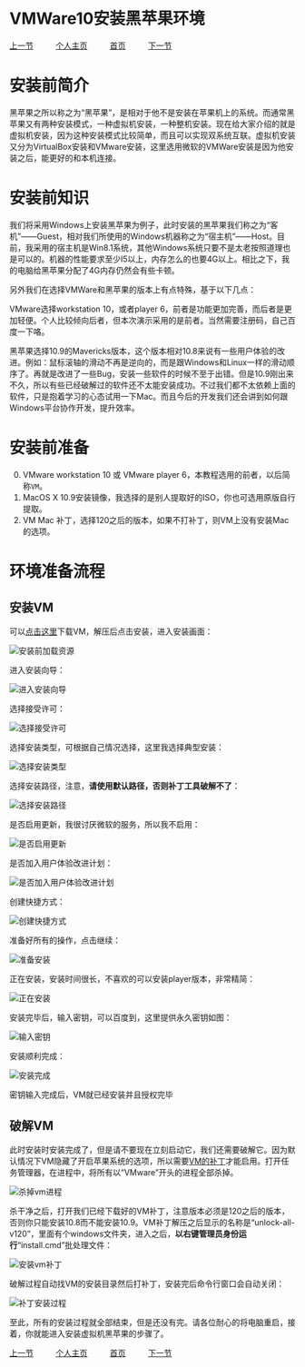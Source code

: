 VMWare10安装黑苹果环境
========================

[上一节](# "无") &nbsp;&nbsp;&nbsp;&nbsp;&nbsp;&nbsp;&nbsp;&nbsp;
[个人主页](http://a272121742.github.io) &nbsp;&nbsp;&nbsp;&nbsp;&nbsp;&nbsp;&nbsp;&nbsp;
[首页](../index.md) &nbsp;&nbsp;&nbsp;&nbsp;&nbsp;&nbsp;&nbsp;&nbsp;
[下一节](./2.VMWare10安装黑苹果过程.md) &nbsp;&nbsp;&nbsp;&nbsp;&nbsp;&nbsp;&nbsp;&nbsp;

# 安装前简介

黑苹果之所以称之为“黑苹果”，是相对于他不是安装在苹果机上的系统。而通常黑苹果又有两种安装模式，一种虚拟机安装，一种整机安装。现在给大家介绍的就是虚拟机安装，因为这种安装模式比较简单，而且可以实现双系统互联。虚拟机安装又分为VirtualBox安装和VMware安装，这里选用微软的VMWare安装是因为他安装之后，能更好的和本机连接。

# 安装前知识

我们将采用Windows上安装黑苹果为例子，此时安装的黑苹果我们称之为“客机”——Guest，相对我们所使用的Windows机器称之为“宿主机”——Host。目前，我采用的宿主机是Win8.1系统，其他Windows系统只要不是太老按照道理也是可以的。机器的性能要求至少I5以上，内存怎么的也要4G以上。相比之下，我的电脑给黑苹果分配了4G内存仍然会有些卡顿。

另外我们在选择VMWare和黑苹果的版本上有点特殊，基于以下几点：

VMware选择workstation 10，或者player 6，前者是功能更加完善，而后者是更加轻便。个人比较倾向后者，但本次演示采用的是前者。当然需要注册码，自己百度一下咯。

黑苹果选择10.9的Mavericks版本，这个版本相对10.8来说有一些用户体验的改进。例如：鼠标滚轴的滑动不再是逆向的，而是跟Windows和Linux一样的滑动顺序了。再就是改进了一些Bug，安装一些软件的时候不至于出错。但是10.9刚出来不久，所以有些已经破解过的软件还不太能安装成功。不过我们都不太依赖上面的软件，只是抱着学习的心态试用一下Mac。而且今后的开发我们还会讲到如何跟Windows平台协作开发，提升效率。

# 安装前准备

0.  VMware workstation 10 或 VMware player 6，本教程选用的前者，以后简称`VM`。
0.  MacOS X 10.9安装镜像，我选择的是别人提取好的ISO，你也可选用原版自行提取。
0.  VM Mac 补丁，选择120之后的版本，如果不打补丁，则VM上没有安装Mac的选项。

# 环境准备流程

##  安装VM

可以[点击这里][vm_download]下载VM，解压后点击安装，进入安装画面：

![安装前加载资源](../img/1/001.png)

进入安装向导：

![进入安装向导](../img/1/002.png)

选择接受许可：

![选择接受许可](../img/1/003.png)

选择安装类型，可根据自己情况选择，这里我选择典型安装：

![选择安装类型](../img/1/004.png)

选择安装路径，注意，**请使用默认路径，否则补丁工具破解不了**：

![选择安装路径](../img/1/005.png)

是否启用更新，我很讨厌微软的服务，所以我不启用：

![是否启用更新](../img/1/006.png)

是否加入用户体验改进计划：

![是否加入用户体验改进计划](../img/1/007.png)

创建快捷方式：

![创建快捷方式](../img/1/008.png)

准备好所有的操作，点击继续：

![准备安装](../img/1/009.png)

正在安装，安装时间很长，不喜欢的可以安装player版本，非常精简：

![正在安装](../img/1/010.png)

安装完毕后，输入密钥，可以百度到，这里提供永久密钥如图：

![输入密钥](../img/1/011.png)

安装顺利完成：

![安装完成](../img/1/012.png)

密钥输入完成后，VM就已经安装并且授权完毕

##  破解VM

此时安装时安装完成了，但是请不要现在立刻启动它，我们还需要破解它。因为默认情况下VM隐藏了开启苹果系统的选项，所以需要[VM的补丁][vm_plugs]才能启用。打开任务管理器，在进程中，将所有以“VMware”开头的进程全部杀掉。

![杀掉vm进程](../img/1/013.png)

杀干净之后，打开我们已经下载好的VM补丁，注意版本必须是120之后的版本，否则你只能安装10.8而不能安装10.9。VM补丁解压之后显示的名称是“unlock-all-v120”，里面有个windows文件夹，进入之后，**以右键管理员身份运行**“install.cmd”批处理文件：

![安装vm补丁](../img/1/014.png)

破解过程自动找VM的安装目录然后打补丁，安装完后命令行窗口会自动关闭：

![补丁安装过程](../img/1/015.png)

至此，所有的安装过程就全部结束，但是还没有完。请各位耐心的将电脑重启，接着，你就能进入安装虚拟机黑苹果的步骤了。


[vm_download]:http://www.xp510.com/xiazai/ossoft/desktools/22610.html "VMware Workstation(虚拟机)v10.0.1 简体中文破解版"
[vm_plugs]:http://www.liangchan.net/liangchan/4773.html "vmware unlocker for os x v1.2.0最新版"

[上一节](# "无") &nbsp;&nbsp;&nbsp;&nbsp;&nbsp;&nbsp;&nbsp;&nbsp;
[个人主页](http://a272121742.github.io) &nbsp;&nbsp;&nbsp;&nbsp;&nbsp;&nbsp;&nbsp;&nbsp;
[首页](../index.md) &nbsp;&nbsp;&nbsp;&nbsp;&nbsp;&nbsp;&nbsp;&nbsp;
[下一节](./2.VMWare10安装黑苹果过程.md) &nbsp;&nbsp;&nbsp;&nbsp;&nbsp;&nbsp;&nbsp;&nbsp;


